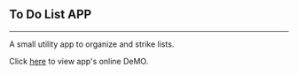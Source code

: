 ## To Do List APP

---

A small utility app to organize and strike lists.

Click [here](https://rouhi438.github.io/RainBow/ToDoLIst) to view app's online DeMO.
